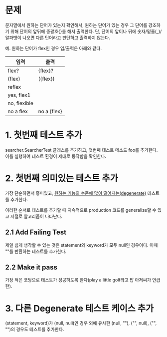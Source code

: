 # 문제

문자열에서 원하는 단어가 있는지 확인해서, 원하는 단어가 있는 경우 그 단어를 강조하기 위해 단어의 앞뒤에 중괄호{}를 해서 출력한다.
단, 단어의 앞이나 뒤에 숫자/밑줄(_)/알파벳이 나오면 다른 단어라고 판단하고 출력하지 않는다.

예. 원하는 단어가 flex인 경우 입/출력은 아래와 같다.

| 입력   | 출력           |
| ----- | ------------- |
| flex? | {flex}? |
| (flex) | ({flex}) |
| reflex | |
| yes, flex1 | |
| no, flexible | |
| no a flex | no a {flex} |

# 1. 첫번째 테스트 추가

searcher.SearcherTest 클래스를 추가하고, 첫번째 테스트 메소드 foo를 추가한다. 이를 실행하여 테스트 환경이 제대로 동작함을 확인한다.

# 2. 첫번째 의미있는 테스트 추가

가장 단순하면서 흥미있고, [원하는 기능의 수준에 많이 떨어지는(degenerate)](http://dictionary.reference.com/browse/degenerate) 테스트를 추가한다.

이러한 순서로 테스트를 추가할 때 지속적으로 production 코드를 generalize할 수 있고 저절로 알고리즘이 나타난다.

## 2.1 Add Failing Test

제일 쉽게 생각할 수 있는 것은 statement와 keyword가 모두 null인 경우이다. 이때 ""를 반환하는 테스트를 추가한다.

## 2.2 Make it pass

가장 적은 코딩으로 테스트가 성공하도록 한다(play a little golf라고 밥 아저씨가 언급한).

# 3. 다른 Degenerate 테스트 케이스 추가

(statement, keyword)가 (null, null)인 경우 외에 유사한 (null, ""), ("", null), ("", "")의 경우도 테스트를 추가한다.